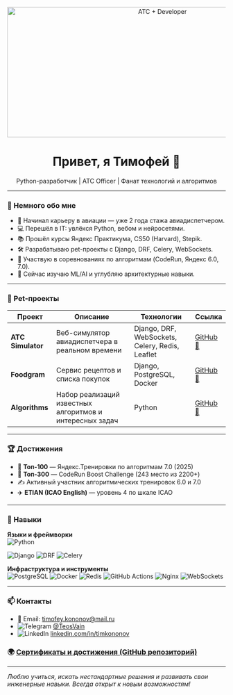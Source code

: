 <p align="center">
  <img src="./assets/atc_dev_banner.png" alt="ATC + Developer" height="300" width="700"/>
</p>
<h1 align="center">Привет, я Тимофей 👋</h1>
<p align="center">
  Python-разработчик | ATC Officer | Фанат технологий и алгоритмов
</p>

---

### 🧠 Немного обо мне

- 🛫 Начинал карьеру в авиации — уже 2 года стажа авиадиспетчером.
- 💻 Перешёл в IT: увлёкся Python, вебом и нейросетями.
- 📚 Прошёл курсы Яндекс Практикума, CS50 (Harvard), Stepik.
- 🛠 Разрабатываю pet-проекты с Django, DRF, Celery, WebSockets.
- 🧩 Участвую в соревнованиях по алгоритмам (CodeRun, Яндекс 6.0, 7.0).
- 🌱 Сейчас изучаю ML/AI и углубляю архитектурные навыки.

---

### 🚀 Pet-проекты

| Проект | Описание | Технологии | Ссылка |
|-------|----------|------------|--------|
| **ATC Simulator** | Веб-симулятор авиадиспетчера в реальном времени | Django, DRF, WebSockets, Celery, Redis, Leaflet | [GitHub 🔗](https://github.com/TeosVain/ATC-SIM) |
| **Foodgram** | Сервис рецептов и списка покупок | Django, PostgreSQL, Docker | [GitHub 🔗](https://github.com/TeosVain/foodgram) |
| **Algorithms** | Набор реализаций известных алгоритмов и интересных задач | Python | [GitHub 🔗](https://github.com/TeosVain/Algorithms-and-Data-structures) |

---

### 🏆 Достижения

- 🧠 **Топ-100** — Яндекс.Тренировки по алгоритмам 7.0 (2025)  
- 🏅 **Топ-300** — CodeRun Boost Challenge (243 место из 2200+)  
- ✍️ Активный участник алгоритмических тренировок 6.0 и 7.0  
- ✈️ **ETIAN (ICAO English)** — уровень 4 по шкале ICAO

---

### 💼 Навыки

**Языки и фреймворки**  
![Python](https://img.shields.io/badge/Python-3670A0?style=for-the-badge&logo=python&logoColor=white)

![Django](https://img.shields.io/badge/Django-092E20?style=for-the-badge&logo=django&logoColor=white)
![DRF](https://img.shields.io/badge/DRF-red?style=for-the-badge)
![Celery](https://img.shields.io/badge/Celery-37814A?style=for-the-badge&logo=celery&logoColor=white)

**Инфраструктура и инструменты**  
![PostgreSQL](https://img.shields.io/badge/PostgreSQL-316192?style=for-the-badge&logo=postgresql&logoColor=white)
![Docker](https://img.shields.io/badge/Docker-2496ED?style=for-the-badge&logo=docker&logoColor=white)
![Redis](https://img.shields.io/badge/Redis-DC382D?style=for-the-badge&logo=redis&logoColor=white)
![GitHub Actions](https://img.shields.io/badge/GitHub_Actions-2088FF?style=for-the-badge&logo=github-actions&logoColor=white)
![Nginx](https://img.shields.io/badge/nginx-%23009639.svg?style=for-the-badge&logo=nginx&logoColor=white)
![WebSockets](https://img.shields.io/badge/WebSockets-000000?style=for-the-badge&logo=websockets&logoColor=white)

---

### 📫 Контакты

- 📧 Email: timofey.kononov@mail.ru 
- ![Telegram](https://img.shields.io/badge/Telegram-2CA5E0?style=for-the-badge&logo=telegram&logoColor=white) [@TeosVain](https://t.me/TeosVain)
- ![LinkedIn](https://img.shields.io/badge/linkedin-%230077B5.svg?style=for-the-badge&logo=linkedin&logoColor=white) [linkedin.com/in/timkononov](https://www.linkedin.com/in/timofey-kononov-b2a049318/)


### 🌍 [Сертификаты и достижения (GitHub репозиторий)](https://github.com/TeosVain/certificates)  

---

_Люблю учиться, искать нестандартные решения и развивать свои инженерные навыки. Всегда открыт к новым возможностям!_